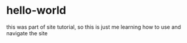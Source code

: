 # hello-world
this was part of site tutorial,
so this is just me learning
how to use and navigate the site
